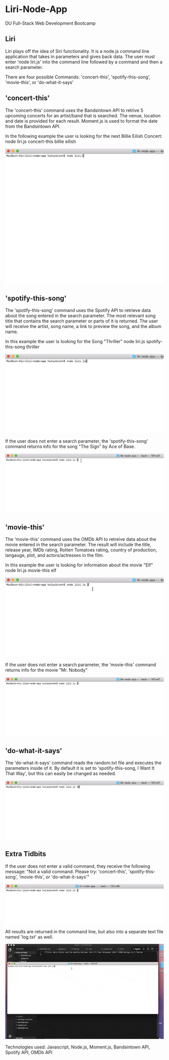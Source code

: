 # Liri-Node-App

DU Full-Stack Web Development Bootcamp

## Liri

Liri plays off the idea of Siri functionality. It is a node.js command line application that takes in parameters and gives back data. The user must enter 'node liri.js' into the command line followed by a command and then a search parameter.

There are four possible Commands: 'concert-this', 'spotify-this-song', 'movie-this', or 'do-what-it-says'

## 'concert-this'

The 'concert-this' command uses the Bandsintown API to retrive 5 upcoming concerts for an artist/band that is searched. The venue, location and date is provided for each result. Moment.js is used to format the date from the Bandsintown API.

In the following example the user is looking for the next Billie Eilish Concert: node liri.js concert-this billie eilish

![concert-this](/images/concert-this.gif)

## 'spotify-this-song'

The 'spotify-this-song' command uses the Spotify API to retrieve data about the song entered in the search parameter. The most relevant song title that contains the search parameter or parts of it is returned. The user will receive the artist, song name, a link to preview the song, and the album name.

In this example the user is looking for the Song "Thriller" node liri.js spotify-this-song thriller

![spotify-this-song](/images/spotify-this-song.gif)

If the user does not enter a search parameter, the 'spotify-this-song' command returns info for the song "The Sign" by Ace of Base.

![spotify-this-song-default](/images/spotify-default.gif)

## 'movie-this'

The 'movie-this' command uses the OMDb API to retreive data about the movie entered in the search parameter. The result will include the title, release year, IMDb rating, Rotten Tomatoes rating, country of production, langauge, plot, and actors/actresses in the film.

In this example the user is looking for information about the movie "Elf" node liri.js movie-this elf

![movie-this](/images/movie-this.gif)

If the user does not enter a search parameter, the 'movie-this' command returns info for the movie "Mr. Nobody"

![movie-this-default](/images/movie-default.gif)

## 'do-what-it-says'

The 'do-what-it-says' command reads the random.txt file and executes the parameters inside of it. By default it is set to 'spotify-this-song, I Want It That Way', but this can easily be changed as needed.

![do-what-it-says](/images/do-what-it-says.gif)

## Extra Tidbits

If the user does not enter a valid command, they receive the following message: "Not a valid command. Please try: 'concert-this', 'spotify-this-song', 'movie-this', or 'do-what-it-says'"

![command-message](/images/command-message.gif)

All results are returned in the command line, but also into a separate text file named 'log.txt' as well.

![log-tex](/images/log-text-compressed.gif)

Technologies used: Javascript, Node.js, Moment.js, Bandsintown API, Spotify API, OMDb API